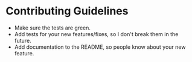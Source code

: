 # Contributing Guidelines

* Make sure the tests are green.
* Add tests for your new features/fixes, so I don't break them in the future.
* Add documentation to the README, so people know about your new feature.